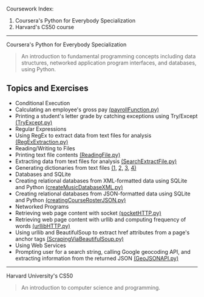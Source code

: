 Coursework
Index:
1. Coursera's Python for Everybody Specialization
2. Harvard's CS50 course
-----------------------
Coursera's Python for Everybody Specialization
>An introduction to fundamental programming concepts including data structures,
networked application program interfaces, and databases, using Python.

Topics and Exercises
-----------------------
*   Conditional Execution
  *   Calculating an employee's gross pay [(payrollFunction.py)](https://github.com/aoschwartz7/Coursera-Python-Specialization/blob/master/payrollFunction.py)
  *   Printing a student's letter grade by catching exceptions using Try/Except [(TryExcept.py)](https://github.com/aoschwartz7/Coursera-Python-Specialization/blob/master/TryExcept.py)
*   Regular Expressions
  *   Using RegEx to extract data from text files for analysis [(RegExExtraction.py)](https://github.com/aoschwartz7/Coursera-Python-Specialization/blob/master/RegExExtraction.py)
*   Reading/Writing to Files
  *   Printing text file contents [(ReadingFile.py)](https://github.com/aoschwartz7/Coursera-Python-Specialization/blob/master/ReadingFile.py)
  *   Extracting data from text files for analysis [(SearchExtractFile.py)](https://github.com/aoschwartz7/Coursera-Python-Specialization/blob/master/SearchExtractFile.py)
  *   Generating dictionaries from text files [(1,](https://github.com/aoschwartz7/Coursera-Python-Specialization/blob/master/ReadingFileMakeDict.py) [2,](https://github.com/aoschwartz7/Coursera-Python-Specialization/blob/master/ReadingFileMakeDict2.py) [3,](https://github.com/aoschwartz7/Coursera-Python-Specialization/blob/master/ReadingFileMakeDict3.py) [4)](https://github.com/aoschwartz7/Coursera-Python-Specialization/blob/master/ReadingFileMakeDict4.py)
*   Databases and SQLite
  *   Creating relational databases from XML-formatted data using SQLite and Python [(createMusicDatabaseXML.py)](https://github.com/aoschwartz7/Coursera-Python-Specialization/blob/master/createMusicDatabaseXML.py)
  *   Creating relational databases from JSON-formatted data using SQLite and Python [(creatingCourseRosterJSON.py)](https://github.com/aoschwartz7/Coursera-Python-Specialization/blob/master/creatingCourseRosterJSON.py)
*   Networked Programs
  *   Retrieving web page content with socket [(socketHTTP.py)](https://github.com/aoschwartz7/Coursera-Python-Specialization/blob/master/socketHTTP.py)
  *   Retrieving web page content with urllib and computing frequency of words [(urllibHTTP.py)](https://github.com/aoschwartz7/Coursera-Python-Specialization/blob/master/urllibHTTP.py)
  *   Using urllib and BeautifulSoup to extract href attributes from a page's anchor tags [(ScrapingViaBeautifulSoup.py)](https://github.com/aoschwartz7/Coursera-Python-Specialization/blob/master/ScrapingViaBeautifulSoup.py)
*   Using Web Services
  *   Prompting user for a search string, calling Google geocoding API, and extracting information from the returned JSON [(GeoJSONAPI.py)](https://github.com/aoschwartz7/Coursera-Python-Specialization/blob/master/GeoJSONAPI.py)
---
Harvard University's CS50
>An introduction to computer science and programming.
